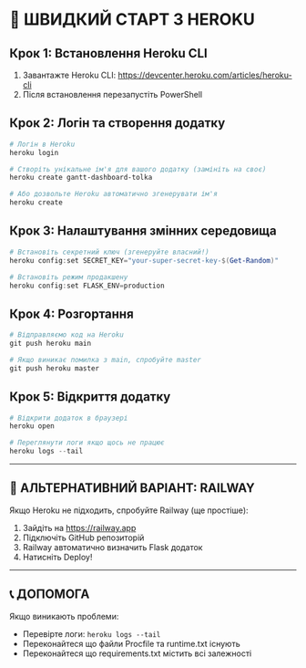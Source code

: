 # 🚀 ШВИДКИЙ СТАРТ З HEROKU

## Крок 1: Встановлення Heroku CLI

1. Завантажте Heroku CLI: https://devcenter.heroku.com/articles/heroku-cli
2. Після встановлення перезапустіть PowerShell

## Крок 2: Логін та створення додатку

```powershell
# Логін в Heroku
heroku login

# Створіть унікальне ім'я для вашого додатку (замініть на своє)
heroku create gantt-dashboard-tolka

# Або дозвольте Heroku автоматично згенерувати ім'я
heroku create
```

## Крок 3: Налаштування змінних середовища

```powershell
# Встановіть секретний ключ (згенеруйте власний!)
heroku config:set SECRET_KEY="your-super-secret-key-$(Get-Random)"

# Встановіть режим продакшену
heroku config:set FLASK_ENV=production
```

## Крок 4: Розгортання

```powershell
# Відправляємо код на Heroku
git push heroku main

# Якщо виникає помилка з main, спробуйте master
git push heroku master
```

## Крок 5: Відкриття додатку

```powershell
# Відкрити додаток в браузері
heroku open

# Переглянути логи якщо щось не працює
heroku logs --tail
```

---

## 🔧 АЛЬТЕРНАТИВНИЙ ВАРІАНТ: RAILWAY

Якщо Heroku не підходить, спробуйте Railway (ще простіше):

1. Зайдіть на https://railway.app
2. Підключіть GitHub репозиторій
3. Railway автоматично визначить Flask додаток
4. Натисніть Deploy!

---

## 📞 ДОПОМОГА

Якщо виникають проблеми:

- Перевірте логи: `heroku logs --tail`
- Переконайтеся що файли Procfile та runtime.txt існують
- Переконайтеся що requirements.txt містить всі залежності
